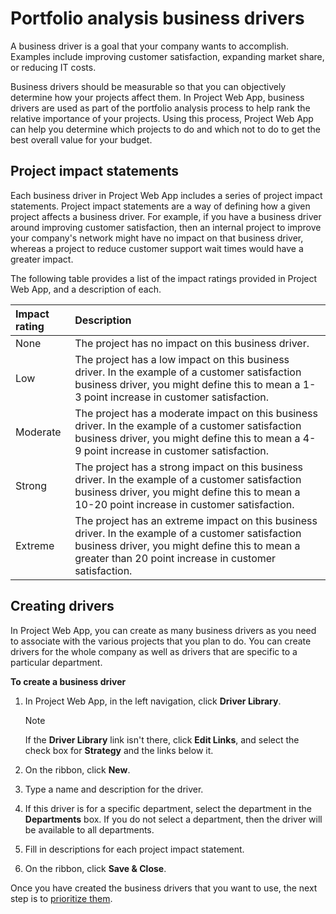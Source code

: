 
# Portfolio analysis business drivers

A business driver is a goal that your company wants to accomplish. Examples include improving customer satisfaction, expanding market share, or reducing IT costs.
  
    
    

Business drivers should be measurable so that you can objectively determine how your projects affect them.
In Project Web App, business drivers are used as part of the portfolio analysis process to help rank the relative importance of your projects. Using this process, Project Web App can help you determine which projects to do and which not to do to get the best overall value for your budget.
  
    
    


## Project impact statements

Each business driver in Project Web App includes a series of project impact statements. Project impact statements are a way of defining how a given project affects a business driver. For example, if you have a business driver around improving customer satisfaction, then an internal project to improve your company's network might have no impact on that business driver, whereas a project to reduce customer support wait times would have a greater impact.
  
    
    
The following table provides a list of the impact ratings provided in Project Web App, and a description of each.
  
    
    


|**Impact rating**|**Description**|
|:-----|:-----|
|None  <br/> |The project has no impact on this business driver.  <br/> |
|Low  <br/> |The project has a low impact on this business driver. In the example of a customer satisfaction business driver, you might define this to mean a 1-3 point increase in customer satisfaction.  <br/> |
|Moderate  <br/> |The project has a moderate impact on this business driver. In the example of a customer satisfaction business driver, you might define this to mean a 4-9 point increase in customer satisfaction.  <br/> |
|Strong  <br/> |The project has a strong impact on this business driver. In the example of a customer satisfaction business driver, you might define this to mean a 10-20 point increase in customer satisfaction.  <br/> |
|Extreme  <br/> |The project has an extreme impact on this business driver. In the example of a customer satisfaction business driver, you might define this to mean a greater than 20 point increase in customer satisfaction.  <br/> |
   

## Creating drivers

In Project Web App, you can create as many business drivers as you need to associate with the various projects that you plan to do. You can create drivers for the whole company as well as drivers that are specific to a particular department.
  
    
    
 **To create a business driver**
  
    
    

1. In Project Web App, in the left navigation, click **Driver Library**.
    
    > [!NOTE]
      > If the **Driver Library** link isn't there, click **Edit Links**, and select the check box for **Strategy** and the links below it.
2. On the ribbon, click **New**.
    
  
3. Type a name and description for the driver.
    
  
4. If this driver is for a specific department, select the department in the **Departments** box. If you do not select a department, then the driver will be available to all departments.
    
  
5. Fill in descriptions for each project impact statement.
    
  
6. On the ribbon, click **Save &amp; Close**.
    
  
Once you have created the business drivers that you want to use, the next step is to  [prioritize them](8a251cb9-7d82-4ac9-94e8-f00f2876f7fe.md).
  
    
    
